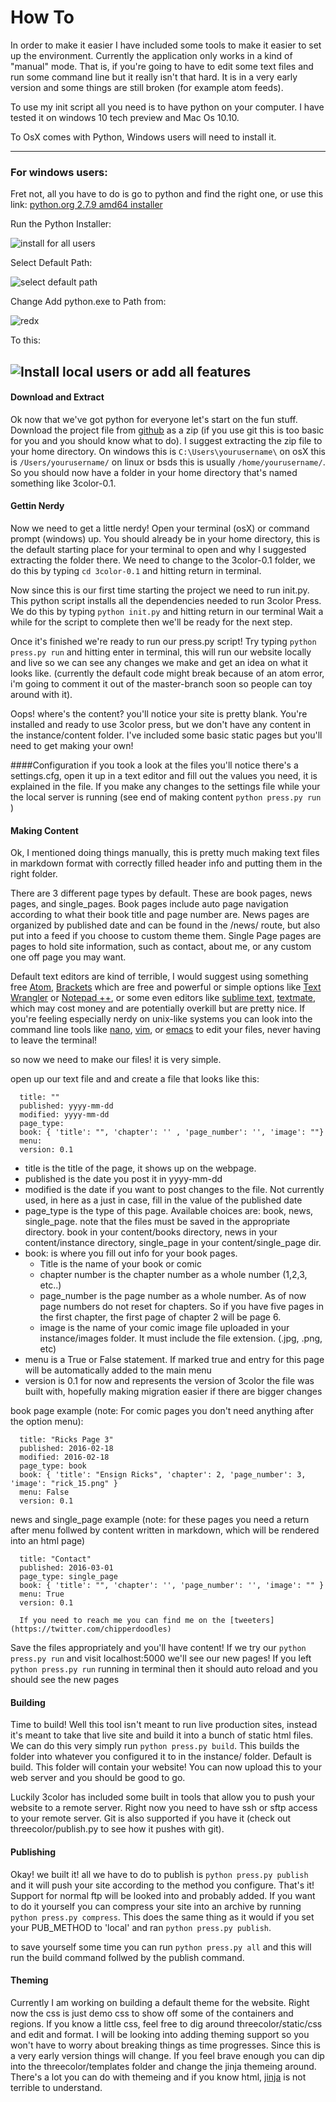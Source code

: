 # How To

In order to make it easier I have included some tools to make it easier to set up the environment.
Currently the application only works in a kind of "manual" mode. That is, if you're going to have to edit some text files and run some command line but it really isn't that hard. It is in a very early version and some things are still broken (for example atom feeds).

To use my init script all you need is to have python on your computer. I have tested it on windows 10 tech preview and Mac Os 10.10.

To OsX comes with Python, Windows users will need to install it.

---
### For windows users:

Fret not, all you have to do is go to python and find the right one, or use this link:
[python.org 2.7.9 amd64 installer](https://www.python.org/ftp/python/2.7.9/python-2.7.9.amd64.msi)

Run the Python Installer:

![install for all users](/images/windowspy1.png)

Select Default Path:

![select default path](/images/windowspy2.png)

Change Add python.exe to Path from:

![redx](/images/windowspy3.png)

To this:

![Install local users or add all features](/images/windowspy4.png)
---

#### Download and Extract

Ok now that we've got python for everyone let's start on the fun stuff. Download the project file from [github](https://github.com/chipperdoodles/3color) as a zip (if you use git this is too basic for you and you should know what to do). I suggest extracting the zip file to your home directory. On windows this is `C:\Users\yourusername\` on osX this is `/Users/yourusername/` on linux or bsds this is usually `/home/yourusername/`. So you should now have a folder in your home directory that's named something like 3color-0.1.

#### Gettin Nerdy  
Now we need to get a little nerdy!
Open your terminal (osX) or command prompt (windows) up. You should already be in your home directory, this is the default starting place for your terminal to open and why I suggested extracting the folder there. We need to change to the 3color-0.1 folder, we do this by typing `cd 3color-0.1` and hitting return in terminal.

Now since this is our first time starting the project we need to run init.py. This python script installs all the dependencies needed to run 3color Press. We do this by typing `python init.py` and hitting return in our terminal Wait a while for the script to complete then we'll be ready for the next step.

Once it's finished we're ready to run our press.py script! Try typing `python press.py run` and hitting enter in terminal, this will run our website locally and live so we can see any changes we make and get an idea on what it looks like. (currently the default code might break because of an atom error, i'm going to comment it out of the master-branch soon so people can toy around with it).

Oops! where's the content? you'll notice your site is pretty blank. You're installed and ready to use 3color press, but we don't have any content in the instance/content folder. I've included some basic static pages but you'll need to get making your own!

####Configuration
if you took a look at the files you'll notice there's a settings.cfg, open it up in a text editor and fill out the values you need, it is explained in the file. If you make any changes to the settings file while your the local server is running (see end of making content `python press.py run` )

#### Making Content
Ok, I mentioned doing things manually, this is pretty much making text files in markdown format with correctly filled header info and putting them in the right folder.

There are 3 different page types by default. These are book pages, news pages, and single_pages. Book pages include auto page navigation according to what their book title and page number are. News pages are organized by published date and can be found in the /news/ route, but also put into a feed if you choose to custom theme them. Single Page pages are pages to hold site information, such as contact, about me, or any custom one off page you may want.

Default text editors are kind of terrible, I would suggest using something free [Atom](https://atom.io/), [Brackets](http://brackets.io/) which are free and powerful or simple options like [Text Wrangler](http://www.barebones.com/products/textwrangler/download.html) or [Notepad ++](http://notepad-plus-plus.org/), or some even editors like [sublime text](http://macromates.com/), [textmate](http://macromates.com/), which may cost money and are potentially overkill but are pretty nice. If you're feeling especially nerdy on unix-like systems you can look into the command line tools like [nano](http://www.nano-editor.org/), [vim](http://www.vim.org/), or [emacs](https://www.gnu.org/software/emacs/) to edit your files, never having to leave the terminal!

so now we need to make our files! it is very simple.

open up our text file and and create a file that looks like this:


      title: ""
      published: yyyy-mm-dd
      modified: yyyy-mm-dd
      page_type:
      book: { 'title': "", 'chapter': '' , 'page_number': '', 'image': ""}
      menu:
      version: 0.1


* title is the title of the page, it shows up on the webpage.
* published is the date you post it in yyyy-mm-dd
* modified is the date if you want to post changes to the file. Not currently used, in here as a just in case, fill in the value of the published date
* page_type is the type of this page. Available choices are: book, news, single_page. note that the files must be saved in the appropriate directory. book in your content/books directory, news in your content/instance directory, single_page in your content/single_page dir.
* book: is where you fill out info for your book pages.
    * Title is the name of your book or comic
    * chapter number is the chapter number as a whole number (1,2,3, etc..)
    * page_number is the page number as a whole number. As of now page numbers do not reset for chapters. So if you have five pages in the first chapter, the first page of chapter 2 will be page 6.
    * image is the name of your comic image file uploaded in your instance/images folder. It must include the file extension. (.jpg, .png, etc)
* menu is a True or False statement. If marked true and entry for this page will be automatically added to the main menu
* version is 0.1 for now and represents the version of 3color the file was built with, hopefully making migration easier if there are bigger changes

book page example (note: For comic pages you don't need anything after the option menu):


      title: "Ricks Page 3"
      published: 2016-02-18
      modified: 2016-02-18
      page_type: book
      book: { 'title': "Ensign Ricks", 'chapter': 2, 'page_number': 3, 'image': "rick_15.png" }
      menu: False
      version: 0.1


news and single_page example (note: for these pages you need a return after menu follwed by content written in markdown, which will be rendered into an html page)


      title: "Contact"
      published: 2016-03-01
      page_type: single_page
      book: { 'title': "", 'chapter': '', 'page_number': '', 'image': "" }
      menu: True
      version: 0.1

      If you need to reach me you can find me on the [tweeters](https://twitter.com/chipperdoodles)

Save the files appropriately and you'll have content! If we try our `python press.py run` and visit localhost:5000 we'll see our new pages!
If you left `python press.py run` running in terminal then it should auto reload and you should see the new pages


#### Building

Time to build! Well this tool isn't meant to run live production sites, instead it's meant to take that live site and build it into a bunch of static html files. We can do this very simply run `python press.py build`. This builds the folder into whatever you configured it to in the instance/ folder. Default is build. This folder will contain your website! You can now upload this to your web server and you should be good to go.

Luckily 3color has included some built in tools that allow you to push your website to a remote server. Right now you need to have ssh or sftp access to your remote server. Git is also supported if you have it (check out threecolor/publish.py to see how it pushes with git).

#### Publishing

Okay! we built it! all we have to do to publish is `python press.py publish` and it will push your site according to the method you configure. That's it! Support for normal ftp will be looked into and probably added. If you want to do it yourself you can compress your site into an archive by running `python press.py compress`. This does the same thing as it would if you set your PUB_METHOD to 'local' and ran `python press.py publish`.

to save yourself some time you can run `python press.py all` and this will run the build command follwed by the publish command.

#### Theming

Currently I am working on building a default theme for the website. Right now the css is just demo css to show off some of the containers and regions. If you know a little css, feel free to dig around threecolor/static/css and edit and format. I will be looking into adding theming support so you won't have to worry about breaking things as time progresses. Since this is a very early version things will change. If you feel brave enough you can dip into the threecolor/templates folder and change the jinja themeing around. There's a lot you can do with themeing and if you know html, [jinja](http://jinja.pocoo.org/) is not terrible to understand.
